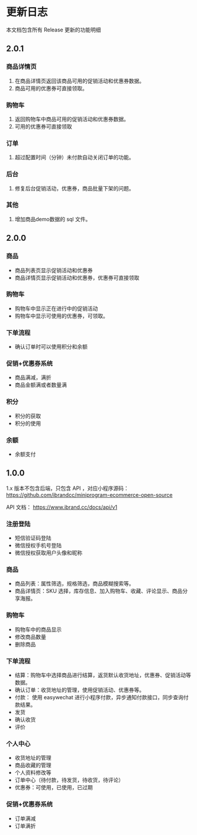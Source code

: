 # 更新日志

本文档包含所有 Release 更新的功能明细

## 2.0.1

### 商品详情页
1. 在商品详情页返回该商品可用的促销活动和优惠券数据。
2. 商品可用的优惠券可直接领取。

### 购物车
1. 返回购物车中商品可用的促销活动和优惠券数据。
2. 可用的优惠券可直接领取

### 订单
1. 超过配置时间（分钟）未付款自动关闭订单的功能。

### 后台
1. 修复后台促销活动，优惠券，商品批量下架的问题。

### 其他
1. 增加商品demo数据的 sql 文件。


## 2.0.0

### 商品
- 商品列表页显示促销活动和优惠券
- 商品详情页显示促销活动和优惠券，优惠券可直接领取

### 购物车
- 购物车中显示正在进行中的促销活动
- 购物车中显示可使用的优惠券，可领取。

### 下单流程

- 确认订单时可以使用积分和余额

### 促销+优惠券系统
- 商品满减，满折
- 商品金额满或者数量满

### 积分
- 积分的获取
- 积分的使用

### 余额
- 余额支付

## 1.0.0

1.x 版本不包含后端，只包含 API ，对应小程序源码：https://github.com/ibrandcc/miniprogram-ecommerce-open-source

API 文档： https://www.ibrand.cc/docs/api/v1

### 注册登陆
- 短信验证码登陆
- 微信授权手机号登陆
- 微信授权获取用户头像和昵称

### 商品
- 商品列表：属性筛选，规格筛选，商品模糊搜索等。
- 商品详情页：SKU 选择，库存信息、加入购物车、收藏、评论显示、商品分享海报。

### 购物车
- 购物车中的商品显示
- 修改商品数量
- 删除商品

### 下单流程
- 结算：购物车中选择商品进行结算，返货默认收货地址，优惠券、促销活动等数据。
- 确认订单：收货地址的管理，使用促销活动、优惠券等。
- 付款： 使用 easywechat 进行小程序付款，异步通知付款接口，同步查询付款结果。
- 发货
- 确认收货
- 评价

### 个人中心
- 收货地址的管理
- 商品收藏的管理
- 个人资料修改等
- 订单中心（待付款，待发货，待收货，待评论）
- 优惠券：可使用，已使用，已过期

### 促销+优惠券系统
- 订单满减
- 订单满折
